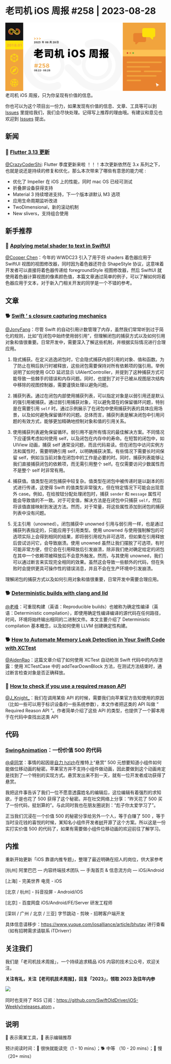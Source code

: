 # 老司机 iOS 周报 #258 | 2023-08-28

![ios-weekly](https://github.com/SwiftOldDriver/iOS-Weekly/blob/master/assets/weekly-header/258.png?raw=true)
老司机 iOS 周报，只为你呈现有价值的信息。

你也可以为这个项目出一份力，如果发现有价值的信息、文章、工具等可以到 [Issues](https://github.com/SwiftOldDriver/iOS-Weekly/issues) 里提给我们，我们会尽快处理。记得写上推荐的理由哦。有建议和意见也欢迎到 [Issues](https://github.com/SwiftOldDriver/iOS-Weekly/issues) 提出。

## 新闻

### 🌟 [Flutter 3.13 更新](https://mp.weixin.qq.com/s/4zM6hwGKsR0X7E6n2VlCXA)

[@CrazyCoderShi](https://github.com/CrazyCoderShi): Flutter 季度更新来啦 ！！！本次更新依然在 3.x 系列之下，也就是说还是持续的修复和优化，那么本次带来了哪些有意思的能力呢 :

- 优化了 Impeller 在 iOS 上的性能，同时 mac OS 已经可测试
- 折叠屏设备获得支持
- Material 3 持续增进支持，下一个版本讲默认 M3 选项
- 应用生命周期监听改进
- TwoDimensional，新的滚动机制
- New slivers，支持组合使用

## 新手推荐

### 🐎 [Applying metal shader to text in SwiftUI](https://augmentedcode.io/2023/08/07/applying-metal-shader-to-text-in-swiftui/)

[@Cooper Chen](https://github.com/cjlcooper)：今年的 WWDC23 引入了用于将 shaders 着色器应用于 SwiftUI 视图的视图修改器，同时因为着色器还符合 ShapeStyle 协议，这意味着开发者可以直接将着色器传递给 foregroundStyle 视图修改器，然后 SwiftUI 就使用着色器计算视图的像素颜色值，本篇文章通过简单的例子，可以了解如何将着色器应用于文本，对于新入门相关开发的同学是一个不错的参考。

## 文章

### 🐕 [Swift ’ s closure capturing mechanics](https://www.swiftbysundell.com/articles/swifts-closure-capturing-mechanics/)

[@JonyFang](https://github.com/JonyFang)：尽管 Swift 的自动引用计数管理了内存，虽然我们常常听到过于简化的规则，比如“在闭包中始终使用弱引用”，但理解闭包的捕获方式以及如何引用对象和值很重要。日常开发中，需要深入了解这些机制，并根据实际情况进行合理应用。

1. 隐式捕获。在定义逃逸闭包时，它会隐式捕获内部引用的对象、值和函数。为了防止在稍后执行时被释放，这些闭包需要保持对所有依赖项的强引用。举例说明了如何使用 GCD 延迟显示 UIAlertController，并提到了这种捕获方式可能导致一些棘手的错误和内存问题。同时，也提到了对于已被从视图层次结构中移除的视图控制器，需要谨慎处理以避免问题。

2. 捕获列表。通过在闭包内部使用捕获列表，可以指定对象是以弱引用还是默认的强引用被捕获。通过弱引用捕获对象，可以避免潜在的保留循环问题，特别是在需要引用 `self` 时。通过示例展示了在闭包中使用捕获列表的具体应用场景，以及如何避免保留循环的问题。总体而言，捕获列表是解决闭包中引用问题的有效方式，能够更加精确地控制对象和值的引用关系。

3. 使用捕获列表避免保留循环。弱引用不是所有情况的最佳解决方案。不同情况下应谨慎考虑如何使用 self，以及闭包在内存中的寿命。在短暂的闭包中，如 UIView 动画，捕获 self 通常没问题，而且代码易读。但在闭包中访问实例方法和属性时，需要明确引用 self，以明确捕获决策。有些情况下需要长时间保留 self，例如当当前对象在闭包中的工作是必要的时。同时，捕获列表能够让我们直接捕获闭包的依赖项，而无需引用整个 self。在仅需要访问少数属性而不是整个 self 时非常有用。

4. 捕获值。值类型在闭包捕获中较复杂。值类型在闭包中被传递时是以副本的形式进行传递，这使得 Swift 的值类型非常强大，但在特定情况下可能会出现意外 case。例如，在给按钮分配处理闭包时，捕获 `sender` 和 `message` 属性可能会导致值的不一致。对于可变值，解决方法是在闭包中只捕获 `self`，然后将该值直接映射到发送方法。然而，对于常量，将这些属性添加到闭包的捕获列表中没有问题。

5. 无主引用（unowned）。闭包捕获中 unowned 引用与弱引用一样，也是通过捕获列表指定的，只能应用于引用类型。使用 unowned 与使用强制解包的可选项实际上会得到相同的结果，即将弱引用视为非可选项，但如果在引用释放后尝试访问它，会导致崩溃。使用 unowned 虽然让我们摆脱了可选项，有时可能非常方便，但它会在引用释放后引发崩溃，除非我们绝对确定给定的闭包在其中一个依赖项被释放后不会意外触发。然而，与其使用 unowned，我们可以通过断言来实现完全相同的效果。虽然这会导致一些额外的代码，但在失败时会提供更具可操作性的错误消息，并且不会在生产环境中引发崩溃。

理解闭包的捕获方式以及如何引用对象和值很重要，日常开发中需要合理应用。

### 🐕 [Deterministic builds with clang and lld](http://blog.llvm.org/2019/11/deterministic-builds-with-clang-and-lld.html)

[@老峰](https://github.com/Gesantung)：可重现构建（英语：Reproducible builds）也被称为确定性编译（英语：Deterministic compilation），即使用确定性编译编译的源代码在任何路径，时间，环境将始终输出相同的二进制文件。本文主要介绍了 Deterministic compilation 基本概念，以及如何使用 LLVM 创建确定性构建。

### 🐕 [How to Automate Memory Leak Detection in Your Swift Code with XCTest](https://qualitycoding.org/swift-memory-leak-detection-xctest/)

[@AidenRao](https://weibo.com/AidenRao)：这篇文章介绍了如何使用 XCTest 自动检测 Swift 代码中的内存泄露：使用 XCTestCase 中的 addTearDownBlock 方法，在测试方法结束时，通过断言检查对象是否正确释放。

### 🐎 [How to check if you use a required reason API](https://blog.eidinger.info/how-to-check-if-you-use-a-required-reason-api)

[@J_Knight_](https://github.com/knightsj)：我们在调用某些 API 的时候，需要我们向苹果官方告知使用的原因（比如一些可以用于标识设备的一些系统参数），本文作者把这类的 API 叫做 “ Required Reason API ”。作者简单介绍了这些 API 的类型，也提供了一个脚本用于在代码中查找出这类 API

## 代码

### **[SwingAnimation](https://github.com/TopWidgets/SwingAnimation)**：一份价值 500 的代码

[@卓同学](https://twitter.com/bestlacklock)：事情的起因是[自力 hzlzh]( https://twitter.com/hzlzh/status/1692205775928836405?s=20)在推特上“悬赏” 500 元想要知道小组件如何能做位移动画的秘密。苹果官方并不支持小组件做动画，因此要做到这个动画肯定是找到了一个特别的实现方式。悬赏发出来不到一天，就有一位开发者成功获得了悬赏。

我把这件事告诉了我们一位不愿意透露姓名的编辑后，这位编辑有着强烈的求知欲，于是也花了 500 获得了这个秘密。并在社交网络上分享：“昨天花了 500 买了一份代码，挺划算的”。与此同时我也在朋友圈说到：“彪子你太爱学习了”。

正当我们沉浸在一个价值 500 的秘密分享给另外一个人，等于白赚了 500 ，等于当时没花钱的喜悦的时候，某知名小组件开发者[树](https://twitter.com/_Octree)开源了这个方案。所以这是一份实打实价值 500 的代码了，如果有需要做小组件位移动画的欢迎前往了解学习。

## 内推

重新开始更新「iOS 靠谱内推专题」，整理了最近明确在招人的岗位，供大家参考

[杭州] 阿里巴巴 — 内容终端技术团队 — 手淘首页 & 信息流方向 — iOS/Android

[上海] - 完美世界 电竞 - iOS

[北京 / 杭州] - 抖音投屏 - Android/iOS

[北京] - 百度网盘 iOS/Android/FE/Server 研发工程师

[深圳 / 广州 / 北京 / 三亚] 字节跳动 - 剪映 - 招聘客户端开发

具体信息请移步：<https://www.yuque.com/iosalliance/article/bhutav> 进行查看（如有招聘需求请联系 iTDriverr）

## 关注我们

我们是「老司机技术周报」，一个持续追求精品 iOS 内容的技术公众号，欢迎关注。

**关注有礼，关注【老司机技术周报】，回复「2023」，领取 2023 及往年内参**

![](https://github.com/SwiftOldDriver/iOS-Weekly/blob/master/assets/qrcode_for_wechat.jpg?raw=true)

同时也支持了 RSS 订阅：<https://github.com/SwiftOldDriver/iOS-Weekly/releases.atom> 。

## 说明

🚧 表示需某工具，🌟 表示编辑推荐

预计阅读时间：🐎 很快就能读完（1 - 10 mins）；🐕 中等 （10 - 20 mins）；🐢 慢（20+ mins）
